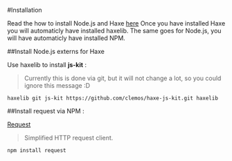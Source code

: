 #Installation

Read the how to install Node.js and Haxe [here](../haxenode/download.md)
Once you have installed Haxe you will automaticly have installed haxelib.
The same goes for Node.js, you will have automaticly have installed NPM.


##Install Node.js externs for Haxe

Use haxelib to install **js-kit** :

> Currently this is done via git, but it will not change a lot, so you could ignore this message :D

```
haxelib git js-kit https://github.com/clemos/haxe-js-kit.git haxelib
```


##Install request via NPM :

[Request](https://github.com/request/request) 

> Simplified HTTP request client.

```
npm install request
```





